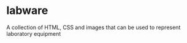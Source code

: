 labware
=======

A collection of HTML, CSS and images that can be used to represent laboratory equipment